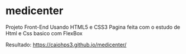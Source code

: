 # medicenter
Projeto Front-End Usando HTML5 e CSS3  Pagina feita com o estudo de Html e Css basico com FlexBox

Resultado: https://caiohps3.github.io/medicenter/

